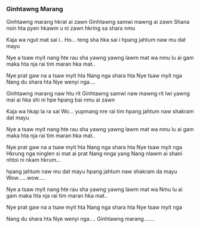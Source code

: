 ### Ginhtawng Marang

Ginhtawng marang hkrat ai zawn
Ginhtawng samwi mawng ai zawn
Shana nsin hta pyen hkawm u ni zawn
hkring sa shara nmu

Kaja wa ngut mat sai i..
Ho... teng sha hka sai i
hpang jahtum naw mu dat mayu

Nye a tsaw myit nang hte rau sha
yawng yawng lawm mat wa
nmu lu ai gam maka hta nja rai tim
maran hka mat..

Nye prat gaw na a tsaw myit hta
Nang nga shara hta Nye tsaw myit nga
Nang du shara hta Nye wenyi nga....

Ginhtawng marang naw htu rit
Ginhtawng samwi naw mawng rit
lwi yawng mai ai hka shi ni hpe hpang
bai nmu ai zawn

Kaja wa hkap la ra sai
Wo... yupmang nre rai tim
hpang jahtum naw shakram dat mayu

Nye a tsaw myit nang hte rau sha
yawng yawng lawm mat wa
nmu lu ai gam maka hta nja rai tim
maran hka mat..

Nye prat gaw na a tsaw myit hta
Nang nga shara hta Nye tsaw myit nga
Hkrung nga ninglen si mat ai prat
Nang nnga yang
Nang nlawm ai shani nhtoi ni
nkam hkrum...

hpang jahtum naw mu dat mayu
hpang jahtum naw shakram da mayu
Wow......wow.....

Nye a tsaw myit nang hte rau sha
yawng yawng lawm mat wa
Nmu lu ai gam maka hta nja rai tim
maran hka mat..

Nye prat gaw na a tsaw myit hta
Nang nga shara hta Nye tsaw myit nga

Nang du shara hta Nye wenyi nga....
Ginhtawng marang.......
